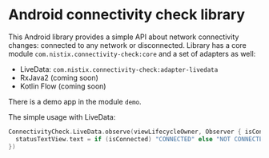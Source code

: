# Android connectivity check library 

This Android library provides a simple API about network connectivity changes: connected to any network or disconnected.
Library has a core module `com.nistix.connectivity-check:core`
and a set of adapters as well:
* LiveData: `com.nistix.connectivity-check:adapter-livedata`
* RxJava2 (coming soon)
* Kotlin Flow  (coming soon)

There is a demo app in the module `demo`.

The simple usage with LiveData:

```kotlin
ConnectivityCheck.LiveData.observe(viewLifecycleOwner, Observer { isConnected ->
  statusTextView.text = if (isConnected) "CONNECTED" else "NOT CONNECTED"
})
```

